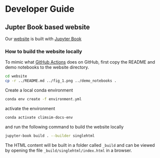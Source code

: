# Developer Guide

## Jupter Book based website

Our [website](https://leap-stc.github.io/ClimSim/) is built with [Jupyter Book](https://jupyterbook.org/en/stable/intro.html)

### How to build the website locally

To mimic what [GitHub Actions](https://github.com/leap-stc/ClimSim/blob/main/.github/workflows/publish-website.yml) does on GitHub, first copy the README and demo notebooks to the website directory.

```bash
cd website
cp -r ../README.md ../fig_1.png ../demo_notebooks .
```

Create a local conda environment

```bash
conda env create -f environment.yml
```

activate the environment

```bash
conda activate climsim-docs-env
```

and run the following command to build the website locally

```bash
jupyter-book build . --builder singlehtml
```

The HTML content will be built in a folder called `_build` and can be viewed by opening the file `_build/singlehtml/index.html` in a browser.
